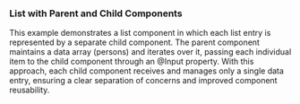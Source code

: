 ### List with Parent and Child Components
This example demonstrates a list component in which each list entry is represented by a separate child component.
The parent component maintains a data array (persons) and iterates over it, passing each individual item to the child component through an @Input property.
With this approach, each child component receives and manages only a single data entry, ensuring a clear separation of concerns and improved component reusability.
